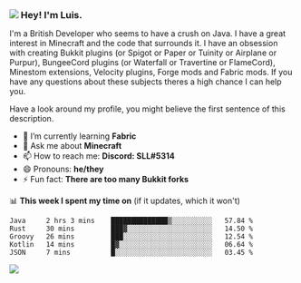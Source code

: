 <h3 style="margin: auto;"><img src="https://avatars.githubusercontent.com/u/39528861?s=48&v=4" ></img> Hey! I'm Luis.</h3>

I'm a British Developer who seems to have a crush on Java. I have a great interest in Minecraft and the code that surrounds it. I have an obsession with creating Bukkit plugins (or Spigot or Paper or Tuinity or Airplane or Purpur), BungeeCord plugins (or Waterfall or Travertine or FlameCord), Minestom extensions, Velocity plugins, Forge mods and Fabric mods. If you have any questions about these subjects theres a high chance I can help you.
  
Have a look around my profile, you might believe the first sentence of this description.

- 🌱 I’m currently learning **Fabric**
- 💬 Ask me about **Minecraft**
- 📫 How to reach me: **Discord: SLL#5314**
- 😄 Pronouns: **he/they**
- ⚡ Fun fact: **There are too many Bukkit forks**

📊 **This week I spent my time on** (if it updates, which it won't)
<!--START_SECTION:waka-->
```text
Java     2 hrs 3 mins    ██████████████▒░░░░░░░░░░   57.84 % 
Rust     30 mins         ███▓░░░░░░░░░░░░░░░░░░░░░   14.50 % 
Groovy   26 mins         ███░░░░░░░░░░░░░░░░░░░░░░   12.54 % 
Kotlin   14 mins         █▓░░░░░░░░░░░░░░░░░░░░░░░   06.64 % 
JSON     7 mins          █░░░░░░░░░░░░░░░░░░░░░░░░   03.45 % 
```
<!--END_SECTION:waka-->

<a href="https://sllcoding.dev"><img src="https://github-readme-stats.vercel.app/api?username=SLLCoding&show_icons=true&theme=great-gatsby" /></a>
